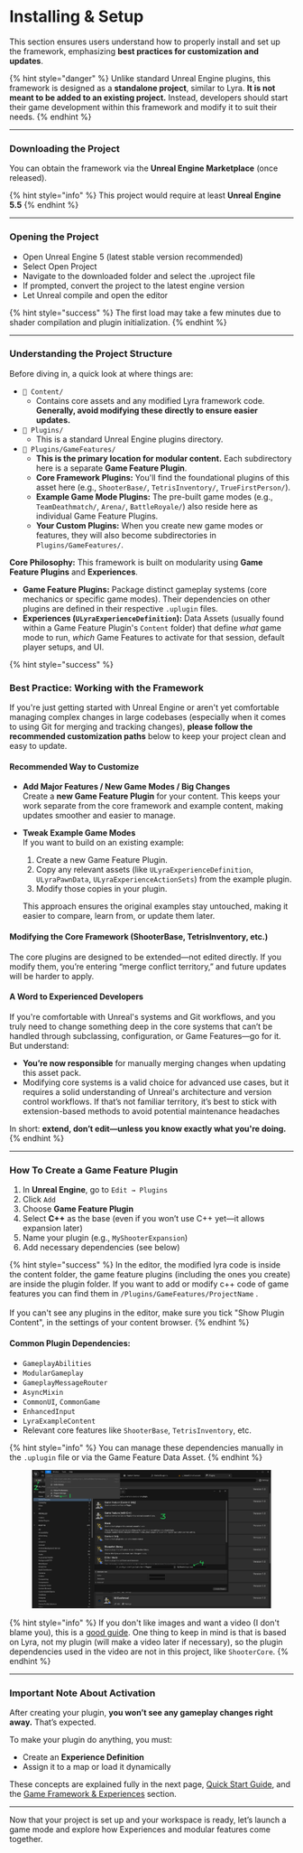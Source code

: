 # Installing & Setup

This section ensures users understand how to properly install and set up the framework, emphasizing **best practices for customization and updates**.

{% hint style="danger" %}
Unlike standard Unreal Engine plugins, this framework is designed as a **standalone project**, similar to Lyra. **It is not meant to be added to an existing project.** Instead, developers should start their game development within this framework and modify it to suit their needs.
{% endhint %}

***

### **Downloading the Project**

You can obtain the framework via the **Unreal Engine Marketplace** (once released).

{% hint style="info" %}
This project would require at least **Unreal Engine 5.5**
{% endhint %}

***

### **Opening the Project**

* Open Unreal Engine 5 (latest stable version recommended)
* Select Open Project
* Navigate to the downloaded folder and select the .uproject file
* If prompted, convert the project to the latest engine version
* Let Unreal compile and open the editor

{% hint style="success" %}
The first load may take a few minutes due to shader compilation and plugin initialization.
{% endhint %}

***

### **Understanding the Project Structure**

Before diving in, a quick look at where things are:

* `📂 Content/`
  * Contains core assets and any modified Lyra framework code. **Generally, avoid modifying these directly to ensure easier updates.**
* `📂 Plugins/`
  * This is a standard Unreal Engine plugins directory.
* `📂 Plugins/GameFeatures/`
  * **This is the primary location for modular content.** Each subdirectory here is a separate **Game Feature Plugin**.
  * **Core Framework Plugins:** You'll find the foundational plugins of this asset here (e.g., `ShooterBase/`, `TetrisInventory/`, `TrueFirstPerson/`).
  * **Example Game Mode Plugins:** The pre-built game modes (e.g., `TeamDeathmatch/`, `Arena/`, `BattleRoyale/`) also reside here as individual Game Feature Plugins.
  * **Your Custom Plugins:** When you create new game modes or features, they will also become subdirectories in `Plugins/GameFeatures/`.

**Core Philosophy:** This framework is built on modularity using **Game Feature Plugins** and **Experiences**.

* **Game Feature Plugins:** Package distinct gameplay systems (core mechanics or specific game modes). Their dependencies on other plugins are defined in their respective `.uplugin` files.
* **Experiences (`ULyraExperienceDefinition`):** Data Assets (usually found within a Game Feature Plugin's `Content` folder) that define _what_ game mode to run, _which_ Game Features to activate for that session, default player setups, and UI.

{% hint style="success" %}
### Best Practice: Working with the Framework

If you're just getting started with Unreal Engine or aren't yet comfortable managing complex changes in large codebases (especially when it comes to using Git for merging and tracking changes), **please follow the recommended customization paths** below to keep your project clean and easy to update.

#### Recommended Way to Customize

* **Add Major Features / New Game Modes / Big Changes**\
  Create a **new Game Feature Plugin** for your content. This keeps your work separate from the core framework and example content, making updates smoother and easier to manage.
*   **Tweak Example Game Modes**\
    If you want to build on an existing example:

    1. Create a new Game Feature Plugin.
    2. Copy any relevant assets (like `ULyraExperienceDefinition`, `ULyraPawnData`, `ULyraExperienceActionSets`) from the example plugin.
    3. Modify those copies in your plugin.

    This approach ensures the original examples stay untouched, making it easier to compare, learn from, or update them later.

#### Modifying the Core Framework (ShooterBase, TetrisInventory, etc.)

The core plugins are designed to be extended—not edited directly. If you modify them, you’re entering “merge conflict territory,” and future updates will be harder to apply.

#### A Word to Experienced Developers

If you're comfortable with Unreal's systems and Git workflows, and you truly need to change something deep in the core systems that can’t be handled through subclassing, configuration, or Game Features—go for it. But understand:

* **You’re now responsible** for manually merging changes when updating this asset pack.
* Modifying core systems is a valid choice for advanced use cases, but it requires a solid understanding of Unreal's architecture and version control workflows. If that’s not familiar territory, it’s best to stick with extension-based methods to avoid potential maintenance headaches

In short: **extend, don’t edit—unless you know exactly what you're doing.**
{% endhint %}

***

### How To Create a Game Feature Plugin

1. In **Unreal Engine**, go to `Edit → Plugins`
2. Click `Add`
3. Choose **Game Feature Plugin**
4. Select **C++** as the base (even if you won’t use C++ yet—it allows expansion later)
5. Name your plugin (e.g., `MyShooterExpansion`)
6. Add necessary dependencies (see below)

{% hint style="success" %}
In the editor, the modified lyra code is inside the content folder, the game feature plugins (including the ones you create) are inside the plugin folder. If you want to add or modify c++ code of game features you can find them in `/Plugins/GameFeatures/ProjectName` .\
\
If you can't see any plugins in the editor, make sure you tick "Show Plugin Content", in the settings of your content browser.
{% endhint %}

#### Common Plugin Dependencies:

* `GameplayAbilities`
* `ModularGameplay`
* `GameplayMessageRouter`
* `AsyncMixin`
* `CommonUI`, `CommonGame`
* `EnhancedInput`
* `LyraExampleContent`
* Relevant core features like `ShooterBase`, `TetrisInventory`, etc.

{% hint style="info" %}
You can manage these dependencies manually in the `.uplugin` file or via the Game Feature Data Asset.
{% endhint %}

<figure><img src="../.gitbook/assets/GameFeature.png" alt=""><figcaption></figcaption></figure>

{% hint style="info" %}
If you don't like images and want a video (I don't blame you), this is a [good guide](https://www.youtube.com/watch?v=AaGxHtQ0okw). One thing to keep in mind is that is based on Lyra, not my plugin (will make a video later if necessary), so the plugin dependencies used in the video are not in this project, like `ShooterCore`.
{% endhint %}

***

### Important Note About Activation

After creating your plugin, **you won’t see any gameplay changes right away.** That’s expected.

To make your plugin do anything, you must:

* Create an **Experience Definition**
* Assign it to a map or load it dynamically

These concepts are explained fully in the next page, [Quick Start Guide](quick-start-guide.md),  and the [Game Framework & Experiences](../base-lyra-modified/gameframework-and-experience/) section.

***

Now that your project is set up and your workspace is ready, let’s launch a game mode and explore how Experiences and modular features come together.
